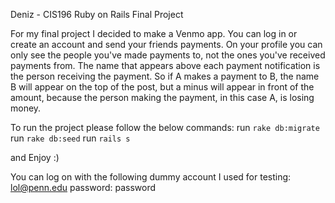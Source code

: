 Deniz - CIS196 Ruby on Rails Final Project

For my final project I decided to make a Venmo app. You can log in or create an account and send your friends payments. On your profile you can only see the people you've made payments to, not the ones you've received payments from. The name that appears above each payment notification is the person receiving the payment. So if A makes a payment to B, the name B will appear on the top of the post, but a minus will appear in front of the amount, because the person making the payment, in this case A, is losing money.

To run the project please follow the below commands:
run `rake db:migrate`
run `rake db:seed`
run `rails s`

and Enjoy :)


You can log on with the following dummy account I used for testing:
lol@penn.edu
password: password
